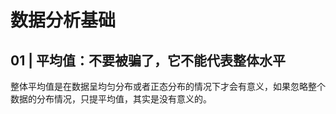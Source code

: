 # 数据分析基础

## 01 | 平均值：不要被骗了，它不能代表整体水平

整体平均值是在数据呈均匀分布或者正态分布的情况下才会有意义，如果忽略整个数据的分布情况，只提平均值，其实是没有意义的。

